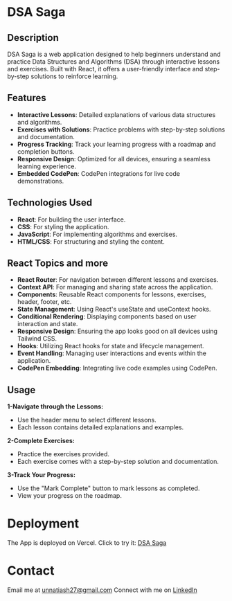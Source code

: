 # DSA Saga


## Description

DSA Saga is a web application designed to help beginners understand and practice Data Structures and Algorithms (DSA) through interactive lessons and exercises. Built with React, it offers a user-friendly interface and step-by-step solutions to reinforce learning.

## Features

- **Interactive Lessons**: Detailed explanations of various data structures and algorithms.
- **Exercises with Solutions**: Practice problems with step-by-step solutions and documentation.
- **Progress Tracking**: Track your learning progress with a roadmap and completion buttons.
- **Responsive Design**: Optimized for all devices, ensuring a seamless learning experience.
- **Embedded CodePen**: CodePen integrations for live code demonstrations.

## Technologies Used

- **React**: For building the user interface.
- **CSS**: For styling the application.
- **JavaScript**: For implementing algorithms and exercises.
- **HTML/CSS**: For structuring and styling the content.

## React Topics and more

- **React Router**: For navigation between different lessons and exercises.
- **Context API**: For managing and sharing state across the application.
- **Components**: Reusable React components for lessons, exercises, header, footer, etc.
- **State Management**: Using React's useState and useContext hooks.
- **Conditional Rendering**: Displaying components based on user interaction and state.
- **Responsive Design**: Ensuring the app looks good on all devices using Tailwind CSS.
- **Hooks**: Utilizing React hooks for state and lifecycle management.
- **Event Handling**: Managing user interactions and events within the application.
- **CodePen Embedding**: Integrating live code examples using CodePen.

## Usage

**1-Navigate through the Lessons:**

- Use the header menu to select different lessons.
- Each lesson contains detailed explanations and examples.

**2-Complete Exercises:**

- Practice the exercises provided.
- Each exercise comes with a step-by-step solution and documentation.

**3-Track Your Progress:**

- Use the "Mark Complete" button to mark lessons as completed.
- View your progress on the roadmap.

# Deployment

The App is deployed on Vercel. Click to try it: [DSA Saga](https://dsa-saga.onrender.com)

# Contact

Email me at [unnatiash27@gmail.com](mailto:junnatiash27gmail.com)
Connect with me on [LinkedIn](https://www.linkedin.com/in/unnatiash27%C3%A9-2b783012a/)
